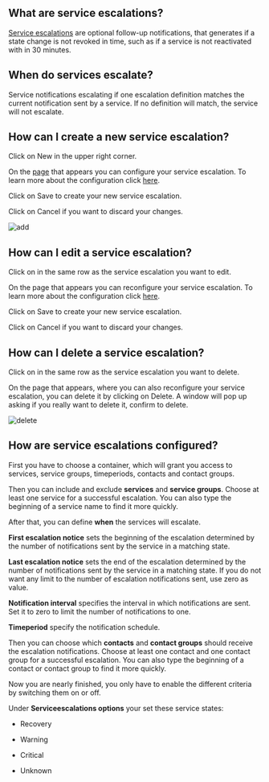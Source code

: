 [//]: # (Links)
[Service escalations]: /serviceescalations "Service Escalations"
[add escalation]: /serviceescalations/add "add a new service escalation"
[configure]: #configure "Configure your service escalations"

[//]: # (Pictures)
[add]: /img/docs/expert_monitoring/service_escalations/add.gif
[delete]: /img/docs/expert_monitoring/service_escalations/delete.gif

[//]: # (Content)

## What are service escalations?

[Service escalations] are optional follow-up notifications,
that generates if a state change is not revoked in time,
such as if a service is not reactivated with in 30 minutes.

## When do services escalate?

Service notifications escalating if
one escalation definition
matches the current notification
sent by a service.
If no definition will match,
the service will not escalate.

## How can I create a new service escalation?

Click on
<a class="btn btn-xs btn-success"><i class="fa fa-plus"></i> New</a>
in the upper right corner.

On the [page][add escalation] that appears you can configure your service escalation.
To learn more about the configuration click [here][configure].

Click on <a class="btn btn-xs btn-primary">Save</a> to create your new service escalation.

Click on <a class="btn btn-xs btn-default">Cancel</a> if you want to discard your changes.

![add]

## How can I edit a service escalation?

Click on
<i class="fa fa-gear fa-lg txt-color-teal list-edit"></i>
in the same row as the service escalation you want to edit.

On the page that appears you can reconfigure your service escalation.
To learn more about the configuration click [here][configure].

Click on <a class="btn btn-xs btn-primary">Save</a> to create your new service escalation.

Click on <a class="btn btn-xs btn-default">Cancel</a> if you want to discard your changes.

## How can I delete a service escalation?

Click on
<i class="fa fa-gear fa-lg txt-color-teal list-edit"></i>
in the same row as the service escalation you want to delete.

On the page that appears, where you can also reconfigure your service escalation,
you can delete it by clicking on
<a class="btn btn-danger btn-xs"><i class="fa fa-trash-o"></i> Delete</a>.
A window will pop up asking if you really want to delete it,
confirm to delete.

![delete]

## How are service escalations configured? <span id="configure"></span>

First you have to choose a container,
which will grant you access to
services, service groups, timeperiods, contacts and contact groups.

Then you can include and exclude **services** and **service groups**.
Choose at least one service for a successful escalation.
You can also type the beginning of a service name to find it more quickly.

After that, you can define **when** the services will escalate.

**First escalation notice** sets the beginning of the escalation
determined by the number of notifications
sent by the service in a matching state.

**Last escalation notice** sets the end of the escalation
determined by the number of notifications
sent by the service in a matching state.
If you do not want any limit
to the number of escalation notifications sent,
use zero as value.

**Notification interval** specifies the interval
in which notifications are sent.
Set it to zero
to limit the number of notifications
to one.

**Timeperiod** specify the notification schedule.

Then you can choose
which **contacts** and **contact groups**
should receive the escalation notifications.
Choose at least one contact and one contact group for a successful escalation.
You can also type the beginning of a contact or contact group to find it more quickly.

Now you are nearly finished,
you only have to enable the different criteria
by switching them on or off.

Under **Serviceescalations options** your set these service states:

* Recovery

* Warning

* Critical

* Unknown
